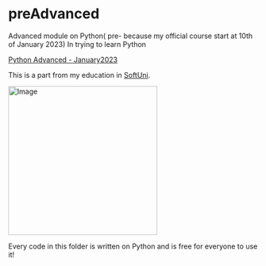 # preAdvanced

Advanced module on Python( pre- because my official course start at 10th of January 2023)
In trying to learn Python

[Python Advanced - January2023](https://softuni.bg/trainings/3963/python-advanced-january-2023#lesson-49368)

This is a part from my education in [SoftUni](https://about.softuni.bg/).

<img alt='Image' width="300px" src="https://softuni.bg/Content/images/open-graph/university-default-og.png"/>


Every code in this folder is written on Python and is free for everyone to use it!
